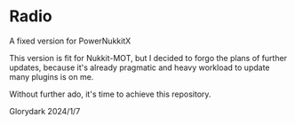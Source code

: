 # Radio

A fixed version for PowerNukkitX

This version is fit for Nukkit-MOT, but I decided to forgo the plans of further updates, 
because it's already pragmatic and heavy workload to update many plugins is on me.

Without further ado, it's time to achieve this repository.

Glorydark
2024/1/7
